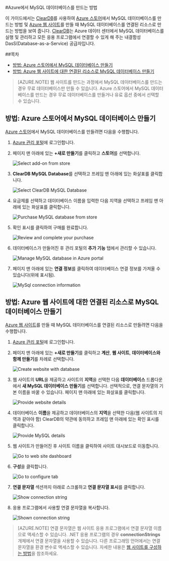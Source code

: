 #Azure에서 MySQL 데이터베이스를 만드는 방법

이 가이드에서는 [ClearDB]를 사용하여 [Azure 스토어]에서 MySQL 데이터베이스를 만드는 방법 및 [Azure 웹 사이트][waws]를 만들 때 MySQL 데이터베이스를 연결된 리소스로 만드는 방법을 보여 줍니다. [ClearDB]는 Azure 데이터 센터에서 MySQL 데이터베이스를 실행 및 관리하고 모든 응용 프로그램에서 연결할 수 있게 해 주는 내결함성 DasS(Database-as-a-Service) 공급자입니다.  

##목차
* [방법: Azure 스토어에서 MySQL 데이터베이스 만들기](#CreateFromStore)
* [방법: Azure 웹 사이트에 대한 연결된 리소스로 MySQL 데이터베이스 만들기](#CreateForWebSite)

> [AZURE.NOTE] 웹 사이트를 만드는 과정에서 MySQL 데이터베이스를 만드는 경우 무료 데이터베이스만 만들 수 있습니다. Azure 스토어에서 MySQL 데이터베이스를 만드는 경우 무료 데이터베이스를 만들거나 유료 옵션 중에서 선택할 수 있습니다.

<h2><a id="CreateFromStore"></a>방법: Azure 스토어에서 MySQL 데이터베이스 만들기</h2>

[Azure 스토어]에서 MySQL 데이터베이스를 만들려면 다음을 수행합니다.

1. [Azure 관리 포털][portal]에 로그인합니다.
2. 페이지 맨 아래에 있는 **+새로 만들기**를 클릭하고 **스토어**를 선택합니다.

	![Select add-on from store](./media/create-mysql-db/select-store.png)

3. **ClearDB MySQL Database**를 선택하고 프레임 맨 아래에 있는 화살표를 클릭합니다.

	![Select ClearDB MySQL Database](./media/create-mysql-db/select-cleardb-mysql.png)

4. 요금제를 선택하고 데이터베이스 이름을 입력한 다음 지역을 선택하고 프레임 맨 아래에 있는 화살표를 클릭합니다.

	![Purchase MySQL database from store](./media/create-mysql-db/purchase-mysql.png)

5. 확인 표시를 클릭하여 구매를 완료합니다.

	![Review and complete your purchase](./media/create-mysql-db/complete-mysql-purchase.png)

6. 데이터베이스가 만들어진 후 관리 포털의 **추가 기능** 탭에서 관리할 수 있습니다.

	![Manage MySQL database in Azure portal](./media/create-mysql-db/manage-mysql-add-on.png)

7. 페이지 맨 아래에 있는 **연결 정보**를 클릭하여 데이터베이스 연결 정보를 가져올 수 있습니다(위에 표시됨).

	![MySql connection information](./media/create-mysql-db/mysql-conn-info.png) 


<h2><a id="CreateForWebSite"></a>방법: Azure 웹 사이트에 대한 연결된 리소스로 MySQL 데이터베이스 만들기</h2>

[Azure 웹 사이트][waws]를 만들 때 MySQL 데이터베이스를 연결된 리소스로 만들려면 다음을 수행합니다.

1. [Azure 관리 포털][portal]에 로그인합니다.
2. 페이지 맨 아래에 있는 **+새로 만들기**를 클릭하고 **계산**, **웹 사이트**, **데이터베이스와 함께 만들기**를 차례로 선택합니다.

	![Create website with database](./media/create-mysql-db/custom_create.png)

3. 웹 사이트의 **URL**을 제공하고 사이트의 **지역**을 선택한 다음 **데이터베이스** 드롭다운에서 **새 MySQL 데이터베이스 만들기**를 선택합니다. 선택적으로, 연결 문자열의 기본 이름을 바꿀 수 있습니다. 페이지 맨 아래에 있는 화살표를 클릭합니다.

	![Provide website details](./media/create-mysql-db/provide-website-details.png) 

4. 데이터베이스 **이름**을 제공하고 데이터베이스의 **지역**을 선택한 다음(웹 사이트의 지역과 같아야 함) ClearDB의 약관에 동의하고 프레임 맨 아래에 있는 확인 표시를 클릭합니다.

	![Provide MySQL details](./media/create-mysql-db/provide-mysql-details.png)

5. 웹 사이트가 만들어진 후 사이트 이름을 클릭하여 사이트 대시보드로 이동합니다.

	![Go to web site dashboard](./media/create-mysql-db/go-to-website-dashboard.png)

6. **구성**을 클릭합니다.

	![Go to configure tab](./media/create-mysql-db/go-to-configure-tab.png)

7. **연결 문자열** 섹션까지 아래로 스크롤하고 **연결 문자열 표시**를 클릭합니다. 

	![Show connection string](./media/create-mysql-db/show-conn-string.png)

8. 응용 프로그램에서 사용할 연결 문자열을 복사합니다.

	![Shown connection string](./media/create-mysql-db/shown-conn-string.png)

> [AZURE.NOTE] 연결 문자열은 웹 사이트 응용 프로그램에서 연결 문자열 이름으로 액세스할 수 있습니다. .NET 응용 프로그램의 경우 **connectionStrings** 개체에서 연결 문자열을 사용할 수 있습니다. 다른 프로그래밍 언어에서는 연결 문자열을 환경 변수로 액세스할 수 있습니다. 자세한 내용은 [웹 사이트를 구성하는 방법][configure]을 참조하세요.

[ClearDB]: http://www.cleardb.com/
[waws]: /ko-kr/documentation/services/web-sites/
[Azure 스토어]: /ko-kr/gallery/store/
[portal]: http://manage.windowsazure.com
[configure]: ../web-sites-configure/
<!--HONumber=42-->

